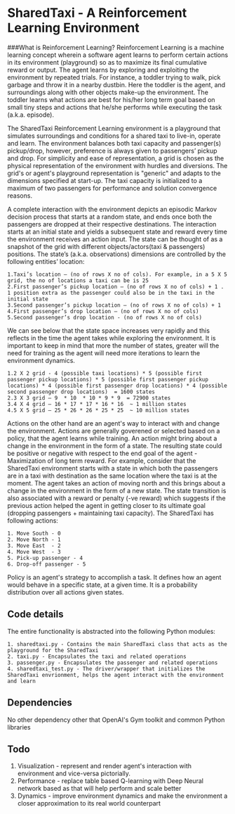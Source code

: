 # SharedTaxi - A Reinforcement Learning Environment
###What is Reinforcement Learning?
Reinforcement Learning is a machine learning concept wherein a software agent learns to perform certain actions in its environment (playground) so as to maximize its final cumulative reward or output. The agent learns by exploring and exploiting the environment by repeated trials. For instance, a toddler trying to walk, pick garbage and throw it in a nearby dustbin. Here the toddler is the agent, and surroundings along with other objects make-up the environment. The toddler learns what actions are best for his/her long term goal based on small tiny steps and actions that he/she performs while executing the task (a.k.a. episode).

The SharedTaxi Reinforcement Learning environment is a playground that simulates surroundings and conditions for a shared taxi to live-in, operate and learn. The environment balances both taxi capacity and passenger(s) pickup/drop, however, preference is always given to passengers’ pickup and drop.  For simplicity and ease of representation, a grid is chosen as the physical representation of the environment with hurdles and diversions. The grid's or agent's playground representation is "generic" and adapts to the dimensions specified at start-up. The taxi capacity is initialized to a maximum of two passengers for performance and solution convergence reasons.

A complete interaction with the environment depicts an episodic Markov decision process that starts at a random state, and ends once both the passengers are dropped at their respective destinations. The interaction starts at an initial state and yields a subsequent state and reward every time the environment receives an action input. The state can be thought of as a snapshot of the grid with different objects/actors(taxi & passengers) positions. The state’s (a.k.a. observations) dimensions are controlled by the following entities’ location:

	1.Taxi’s location – (no of rows X no of cols). For example, in a 5 X 5 grid, the no of locations a taxi can be is 25  
	2.First passenger’s pickup location – (no of rows X no of cols) + 1 . 1 position extra as the passenger could also be in the taxi in the initial state 
	3.Second passenger’s pickup location – (no of rows X no of cols) + 1
	4.First passenger’s drop location – (no of rows X no of cols)
	5.Second passenger’s drop location - (no of rows X no of cols)

We can see below that the state space increases very rapidly and this reflects in the time the agent takes while exploring the environment. It is important to keep in mind  that more the number of  states, greater will the need for training as the agent will need more iterations to learn the environment dynamics.

	1.2 X 2 grid - 4 (possible taxi locations) * 5 (possible first passenger pickup locations) * 5 (possible first passenger pickup locations) * 4 (possible first passenger drop locations) * 4 (possible second passenger drop locations)  = 1600 states
	2.3 X 3 grid – 9  * 10  * 10 * 9 * 9  = 72900 states
	3.4 X 4 grid – 16 * 17 * 17 * 16 * 16  ~ 1 million states
	4.5 X 5 grid – 25 * 26 * 26 * 25 * 25  ~ 10 million states

Actions on the other hand are an agent's way to interact with and change the environment. Actions are generally goverened or selected based on a policy, that the agent learns while training. An action might bring about a change in the environment in the form of a state. The resulting state could be positive or negative with respect to the end goal of the agent - Maximization of long term reward. For example, consider that the SharedTaxi environment starts with a state in which both the passengers are in a taxi with destination as the same location where the taxi is at the moment. The agent takes an action of moving north and this brings about a change in the environment in the form of a new state. The state transition is also associated with a reward or penalty (-ve reward) which suggests if the previous action helped the agent in getting closer to its ultimate goal (dropping passengers + maintaining taxi capacity). The SharedTaxi has following actions:

	1. Move South - 0
	2. Move North - 1
	3. Move East  - 2
	4. Move West  - 3
	5. Pick-up passenger - 4
	6. Drop-off passenger - 5

Policy is an agent's strategy to accomplish a task. It defines how an agent would behave in a specific state, at a given time. It is a probability distribution over all actions given states.

## Code details
The entire functionality is abstracted into the following Python modules:

	1. sharedtaxi.py - Contains the main SharedTaxi class that acts as the playground for the SharedTaxi
	2. taxi.py - Encapsulates the taxi and related operations
	3. passenger.py - Encapsulates the passenger and related operations
	4. sharedtaxi_test.py - The driver/wrapper that initializes the SharedTaxi envrionment, helps the agent interact with the environment and learn

## Dependencies
No other dependency other that OpenAI's Gym toolkit and common Python libraries
	
## Todo


1. Visualization - represent and render agent's interaction with environment and vice-versa pictorially.
2. Performance - replace table based Q-learning with Deep Neural network based as that will help perform and scale better
3. Dynamics - improve environment dynamics and make the environment a closer approximation to its real world counterpart

